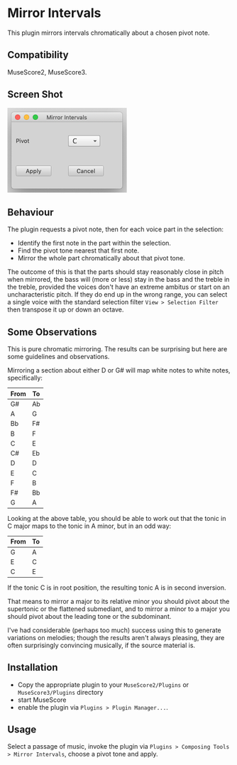 # Mirror Intervals

This plugin mirrors intervals chromatically about a chosen pivot note.

## Compatibility

MuseScore2, MuseScore3.

## Screen Shot

![Tuning Pop Up](https://raw.githubusercontent.com/billhails/MuseScore-plugins/master/images/MirrorIntervals.png)

## Behaviour

The plugin requests a pivot note, then for each voice part in the selection:

* Identify the first note in the part within the selection.
* Find the pivot tone nearest that first note.
* Mirror the whole part chromatically about that pivot tone.

The outcome of this is that the parts should stay reasonably close in pitch when mirrored, the bass will
(more or less) stay in the bass and the treble in the treble, provided the voices don't have an extreme
ambitus or start on an uncharacteristic pitch. If they do end up in the wrong range, you can select a single
voice with the standard selection filter `View > Selection Filter` then transpose it up or down an octave.

## Some Observations

This is pure chromatic mirroring. The results can be surprising but here are some guidelines and observations.

Mirroring a section about either D or G# will map white notes to white notes, specifically:

| From | To |
| ---- | -- |
| G#   | Ab |
| A    | G  |
| Bb   | F# |
| B    | F  |
| C    | E  |
| C#   | Eb |
| D    | D  |
| E    | C  |
| F    | B  |
| F#   | Bb |
| G    | A  |

Looking at the above table, you should be able to work out that the tonic in C major maps to the tonic in A minor, but in an odd way:

| From | To |
| ---- | -- |
| G    | A  |
| E    | C  |
| C    | E  |

If the tonic C is in root position, the resulting tonic A is in second inversion.

That means to mirror a major to its relative minor you should pivot about the supertonic or the flattened submediant, and
to mirror a minor to a major you should pivot about the leading tone or the subdominant.

I've had considerable (perhaps too much) success using this to generate variations on melodies; though the results aren't
always pleasing, they are often surprisingly convincing musically, if the source material is.

## Installation

* Copy the appropriate plugin to your `MuseScore2/Plugins` or `MuseScore3/Plugins` directory
* start MuseScore
* enable the plugin via `Plugins > Plugin Manager...`.

## Usage

Select a passage of music, invoke the plugin via `Plugins > Composing Tools > Mirror Intervals`, choose a pivot tone and apply.

